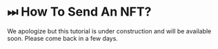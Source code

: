 # ⏭ How To Send An NFT?

We apologize but this tutorial is under construction and will be available soon. Please come back in a few days.
